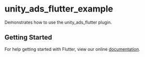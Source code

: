 # unity_ads_flutter_example

Demonstrates how to use the unity_ads_flutter plugin.

## Getting Started

For help getting started with Flutter, view our online
[documentation](https://flutter.io/).
